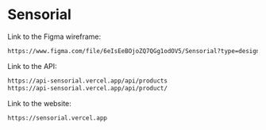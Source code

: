 # Sensorial

Link to the Figma wireframe:
```bash
https://www.figma.com/file/6eIsEeBOjoZQ7QGg1odOV5/Sensorial?type=design&node-id=0%3A1&mode=design&t=FqN8KX7RRHnCQifh-1
```

Link to the API:
```bash
https://api-sensorial.vercel.app/api/products
https://api-sensorial.vercel.app/api/product/
```

Link to the website:
```bash
https://sensorial.vercel.app
```
